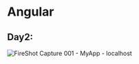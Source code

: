 # Angular

## Day2: 

![FireShot Capture 001 - MyApp - localhost](https://user-images.githubusercontent.com/74258945/232322766-8f65754d-b3f7-4dc6-8685-77c307a4838e.png)
